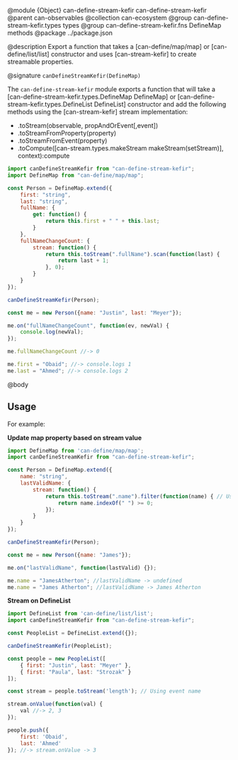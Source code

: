 @module {Object} can-define-stream-kefir can-define-stream-kefir
@parent can-observables
@collection can-ecosystem
@group can-define-stream-kefir.types types
@group can-define-stream-kefir.fns DefineMap methods
@package ../package.json

@description Export a function that takes a [can-define/map/map] or [can-define/list/list] constructor and uses [can-stream-kefir] to create streamable properties.

@signature `canDefineStreamKefir(DefineMap)`

The `can-define-stream-kefir` module exports a function that will take a [can-define-stream-kefir.types.DefineMap DefineMap] or [can-define-stream-kefir.types.DefineList DefineList] constructor and add the following methods using the [can-stream-kefir] stream implementation:

- .toStream(observable, propAndOrEvent[,event])
- .toStreamFromProperty(property)
- .toStreamFromEvent(property)
- .toCompute([can-stream.types.makeStream makeStream(setStream)], context):compute

```js
import canDefineStreamKefir from "can-define-stream-kefir";
import DefineMap from "can-define/map/map";

const Person = DefineMap.extend({
	first: "string",
	last: "string",
	fullName: {
		get: function() {
			return this.first + " " + this.last;
		}
	},
	fullNameChangeCount: {
		stream: function() {
			return this.toStream(".fullName").scan(function(last) {
				return last + 1;
			}, 0);
		}
	}
});

canDefineStreamKefir(Person);

const me = new Person({name: "Justin", last: "Meyer"});

me.on("fullNameChangeCount", function(ev, newVal) {
	console.log(newVal);
});

me.fullNameChangeCount //-> 0

me.first = "Obaid"; //-> console.logs 1
me.last = "Ahmed"; //-> console.logs 2

```

@body

## Usage

For example:

__Update map property based on stream value__

```js
import DefineMap from 'can-define/map/map';
import canDefineStreamKefir from "can-define-stream-kefir";

const Person = DefineMap.extend({
	name: "string",
	lastValidName: {
		stream: function() {
			return this.toStream(".name").filter(function(name) { // Using prop name
				return name.indexOf(" ") >= 0;
			});
		}
	}
});

canDefineStreamKefir(Person);

const me = new Person({name: "James"});

me.on("lastValidName", function(lastValid) {});

me.name = "JamesAtherton"; //lastValidName -> undefined
me.name = "James Atherton"; //lastValidName -> James Atherton

```

__Stream on DefineList__

```js
import DefineList from 'can-define/list/list';
import canDefineStreamKefir from "can-define-stream-kefir";

const PeopleList = DefineList.extend({});

canDefineStreamKefir(PeopleList);

const people = new PeopleList([
	{ first: "Justin", last: "Meyer" },
	{ first: "Paula", last: "Strozak" }
]);

const stream = people.toStream('length'); // Using event name

stream.onValue(function(val) {
	val //-> 2, 3
});

people.push({
	first: 'Obaid',
	last: 'Ahmed'
}); //-> stream.onValue -> 3
```
